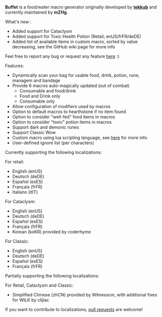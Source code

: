**Buffet** is a food/water macro generator originally developed by **[tekkub](http://www.tekkub.net/)** and currently maintained by **mZHg**.


What's new :
- Added support for Cataclysm
- Added support for Toxic Health Potion (Retail; enUS/frFR/deDE)
- Added list of available items in custom macro, sorted by value decreasing, see the GitHub wiki page for more info


Feel free to report any bug or request any feature [here](https://github.com/HgAlexx/Buffet/issues) :)


Features:

- Dynamically scan your bag for usable food, drink, potion, rune, managem and bandage
- Provide 6 macros auto-magically updated (out of combat)
  - Consumable and food/drink
  - Food and Drink only
  - Consumable only
- Allow configuration of modifiers used by macros
- Option to default macros to hearthstone if no item found
- Option to consider "well-fed" food items in macros
- Option to consider "toxic" potion items in macros
- Support dark and demonic runes
- Support Classic Wow
- Custom macro using lua scripting language, see [here](https://github.com/HgAlexx/Buffet/wiki) for more info
- User-defined ignore list (per characters)


Currently supporting the following localizations:

For retail:
- English (enUS)
- Deutsch (deDE)
- Español (esES)
- Français (frFR)
- Italiano (itIT)

For Cataclysm:
- English (enUS)
- Deutsch (deDE)
- Español (esES)
- Français (frFR)
- Korean (koKR) provided by coderhyme

For Classic:
- English (enUS)
- Deutsch (deDE)
- Español (esES)
- Français (frFR)


Partially supporting the following localizations:

For Retail, Cataclysm and Classic:
- Simplified Chinese (zhCN) provided by Witnesscm, with additional fixes for WtLK by clijiac


If you want to contribute to localizations, [pull requests](https://github.com/HgAlexx/Buffet/pulls) are welcome!
